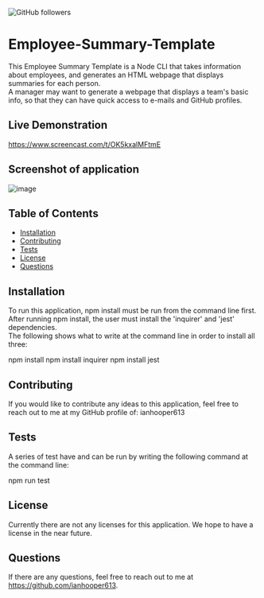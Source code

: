 ![GitHub followers](https://img.shields.io/github/followers/ianhooper613?label=Follow&style=social)

# Employee-Summary-Template
This Employee Summary Template is a Node CLI that takes information about employees, and generates 
an HTML webpage that displays summaries for each person.  
A manager may want to generate a webpage that displays a team's basic info, so that they can have
quick access to e-mails and GitHub profiles.


## Live Demonstration
https://www.screencast.com/t/OK5kxalMFtmE


## Screenshot of application
![image](https://user-images.githubusercontent.com/60622571/79917818-4242f080-83f9-11ea-8c9f-c1949c16d4fe.png)
  
  ## Table of Contents
  * [Installation](#Installation)
  * [Contributing](#Contributing)
  * [Tests](#Tests)
  * [License](#License)
  * [Questions](#Questions)

  
  ## Installation
  To run this application, npm install must be run from the command line first.  After running npm install,
  the user must install the 'inquirer' and 'jest' dependencies.  
  The following shows what to write at the command line in order to install all three:

  npm install
  npm install inquirer
  npm install jest
  

  ## Contributing
  If you would like to contribute any ideas to this application, feel free to reach out to me at my GitHub
  profile of: ianhooper613


  ## Tests
  A series of test have and can be run by writing the following command at the command line:
  
  npm run test


  ## License
  Currently there are not any licenses for this application.  We hope to have a license in the near future.


  ## Questions
  If there are any questions, feel free to reach out to me at https://github.com/ianhooper613.
 